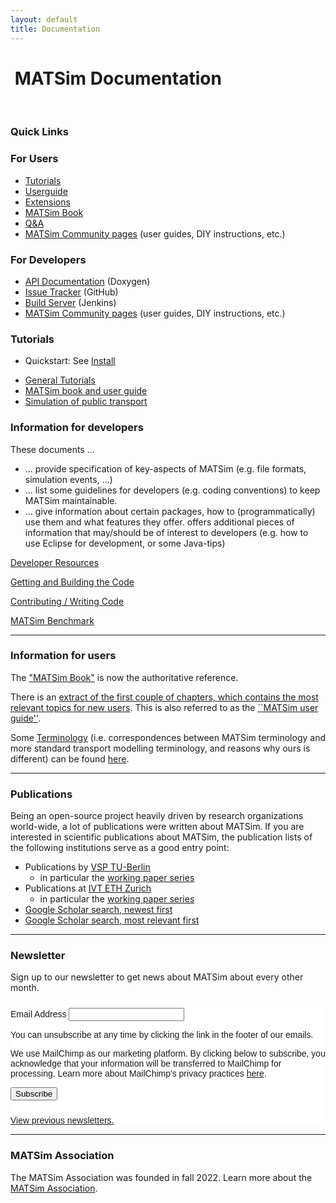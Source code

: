 ```yaml
---
layout: default
title: Documentation
---
```


# <i class="fa fa-book">&nbsp;</i>MATSim Documentation

<br/>

<div class="panel panel-info">
	<div class="panel-heading">
		<h3 class="panel-title">Quick Links</h3>
	</div>
  <div class="panel-body">
		<div class="col-xs-12 col-sm-6" markdown="1">

### For Users

- [Tutorials](#tutorials)
- [Userguide](/docs/userguide)
- [Extensions](/extensions)
- [MATSim Book](/the-book)
- [Q&A](/faq)
- [MATSim Community pages](/wiki) (user guides, DIY instructions, etc.)

</div>
<div class="col-xs-12 col-sm-6" markdown="1">

### For Developers

- [API Documentation](/doxygen) (Doxygen)
- [Issue Tracker](/issuetracker) (GitHub)
- [Build Server](/buildserver) (Jenkins)
- [MATSim Community pages](/wiki) (user guides, DIY instructions, etc.)

</div>
	</div>
</div>

<!-- ------------------------------------------- -->
<!-- ------------------------------------------- -->
<div class="col-md-6" markdown="1">

### <a name="tutorials"></a>Tutorials

<!-- We have prepared some tutorials which should help you getting started with MATSim. The "General Tutorials" section provides the most in-depth tutorials. -->

- Quickstart: See [Install](/downloads)
<!-- - [MATSim example project](/content/matsim-example-project) -->
- [General Tutorials](/docs/tutorials/general)
- [MATSim book and user guide](/content/matsim-book-and-users-guide)
- [Simulation of public transport](https://github.com/matsim-org/matsim-code-examples/wiki/pt)

</div>

<!-- ------------------------------------------- -->
<!-- ------------------------------------------- -->

<div class="col-md-6" markdown="1">

### Information for developers

These documents ...

- ... provide specification of key-aspects of MATSim (e.g. file formats, simulation events, ...)
- ... list some guidelines for developers (e.g. coding conventions) to keep MATSim maintainable.
- ... give information about certain packages, how to (programmatically) use them and what features they offer.
  offers additional pieces of information that may/should be of interest to developers (e.g. how to use Eclipse for development, or some Java-tips)

<!-- Other useful links for MATSim developers: -->

[Developer Resources](/content/developer-resources)

[Getting and Building the Code](/docs/devguide/development-environment)

[Contributing / Writing Code](/docs/contributing)

[MATSim Benchmark](/benchmark)

</div>

<!-- ------------------------------------------- -->
<!-- ------------------------------------------- -->

<div class="col-md-6" markdown="1">

---

### Information for users

The ["MATSim Book"](/the-book) is now the authoritative reference.

There is an [extract of the first couple of chapters, which contains the most relevant topics for new users](/docs/userguide). This is also referred to as the [``MATSim user guide''](/docs/userguide).

Some [Terminology](/docs/userguide/terminology) (i.e. correspondences between MATSim terminology and more standard transport modelling terminology, and reasons why ours is different) can be found [here](/docs/userguide/terminology).

</div>

<!-- ------------------------------------------- -->
<!-- ------------------------------------------- -->
<div class="col-md-6" markdown="1">

---

### Publications

Being an open-source project heavily driven by research organizations world-wide, a lot of publications were written about MATSim. If you are interested in scientific publications about MATSim, the publication lists of the following institutions serve as a good entry point:

- Publications by [VSP TU-Berlin](http://www.vsp.tu-berlin.de/publications/)
  - in particular the [working paper series](http://www.vsp.tu-berlin.de/publications/vspwp/)
- Publications at [IVT ETH Zurich](http://www.ivt.ethz.ch/vpl/publikationen/)
  - in particular the [working paper series](http://www.ivt.ethz.ch/institut/vpl/publikationen/papers.html)
- [Google Scholar search, newest first](https://scholar.google.com/scholar?hl=en&as_sdt=0,5&q=MATSim&scisbd=1)
- [Google Scholar search, most relevant first](https://scholar.google.com/scholar?hl=en&as_sdt=0%2C5&q=MATSim&btnG=)

</div>

<!-- ------------------------------------------- -->
<div class="col-md-6" markdown="1">

---

### Newsletter

Sign up to our newsletter to get news about MATSim about every other month.

<!-- Begin MailChimp Signup Form -->
<link href="//cdn-images.mailchimp.com/embedcode/classic-10_7.css" rel="stylesheet" type="text/css">
<style type="text/css">
	#mc_embed_signup{background:#fff; clear:left; font:14px Helvetica,Arial,sans-serif; }
	/* Add your own MailChimp form style overrides in your site stylesheet or in this style block.
	   We recommend moving this block and the preceding CSS link to the HEAD of your HTML file. */
	   #mc_embed_signup form {
	   	padding: 10px 0;
	   }
</style>
<div id="mc_embed_signup">
<form action="https://matsim.us19.list-manage.com/subscribe/post?u=e49ff2b314f16a9bee52060b8&amp;id=8da112ed30" method="post" id="mc-embedded-subscribe-form" name="mc-embedded-subscribe-form" class="validate" target="_blank" novalidate>
    <div id="mc_embed_signup_scroll">
<div class="mc-field-group">
	<label for="mce-EMAIL">Email Address </label>
	<input type="email" value="" name="EMAIL" class="required email" id="mce-EMAIL">
</div>
<div>
	<p>You can unsubscribe at any time by clicking the link in the footer of our emails.</p>
	<p>We use MailChimp as our marketing platform. By clicking below to subscribe, you acknowledge that your information will be transferred to MailChimp for processing. Learn more about MailChimp's privacy practices <a href="https://mailchimp.com/legal/" target="_blank">here</a>.</p>
</div>
	<div id="mce-responses" class="clear">
		<div class="response" id="mce-error-response" style="display:none"></div>
		<div class="response" id="mce-success-response" style="display:none"></div>
	</div>    <!-- real people should not fill this in and expect good things - do not remove this or risk form bot signups-->
    <div style="position: absolute; left: -5000px;" aria-hidden="true"><input type="text" name="b_e49ff2b314f16a9bee52060b8_8da112ed30" tabindex="-1" value=""></div>
    <div class="clear"><input type="submit" value="Subscribe" name="subscribe" id="mc-embedded-subscribe" class="button"></div>
    </div>
</form>
<p><a href="https://us19.campaign-archive.com/home/?u=e49ff2b314f16a9bee52060b8&id=8da112ed30" title="View previous newsletters">View previous newsletters.</a></p>
</div>
<script type='text/javascript' src='//s3.amazonaws.com/downloads.mailchimp.com/js/mc-validate.js'></script><script type='text/javascript'>(function($) {window.fnames = new Array(); window.ftypes = new Array();fnames[0]='EMAIL';ftypes[0]='email';fnames[1]='FNAME';ftypes[1]='text';fnames[2]='LNAME';ftypes[2]='text';fnames[3]='ADDRESS';ftypes[3]='address';fnames[4]='PHONE';ftypes[4]='phone';fnames[5]='BIRTHDAY';ftypes[5]='birthday';}(jQuery));var $mcj = jQuery.noConflict(true);</script>
<!--End mc_embed_signup-->

</div>

<!-- ------------------------------------------- -->
<div class="col-md-6" markdown="1">

---

### MATSim Association

The MATSim Association was founded in fall 2022. Learn more about the [MATSim Association](/association).
